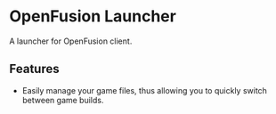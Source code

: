 # OpenFusion Launcher
 A launcher for OpenFusion client.

## Features
* Easily manage your game files, thus allowing you to quickly switch between game builds.
